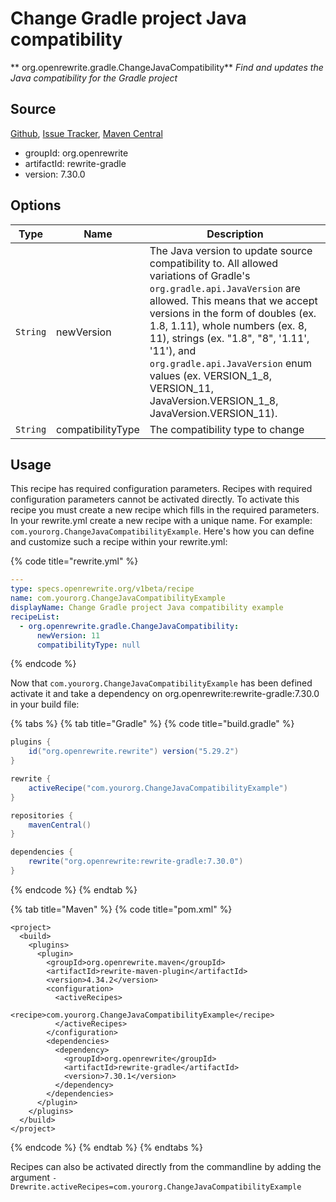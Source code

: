 # Change Gradle project Java compatibility

** org.openrewrite.gradle.ChangeJavaCompatibility**
_Find and updates the Java compatibility for the Gradle project_

## Source

[Github](https://github.com/openrewrite/rewrite-gradle), [Issue Tracker](https://github.com/openrewrite/rewrite-gradle/issues), [Maven Central](https://search.maven.org/artifact/org.openrewrite/rewrite-gradle/7.30.0/jar)

* groupId: org.openrewrite
* artifactId: rewrite-gradle
* version: 7.30.0

## Options

| Type | Name | Description |
| -- | -- | -- |
| `String` | newVersion | The Java version to update source compatibility to. All allowed variations of Gradle's `org.gradle.api.JavaVersion` are allowed. This means that we accept versions in the form of doubles (ex. 1.8, 1.11), whole numbers (ex. 8, 11), strings (ex. "1.8", "8", '1.11', '11'), and `org.gradle.api.JavaVersion` enum values (ex. VERSION_1_8, VERSION_11, JavaVersion.VERSION_1_8, JavaVersion.VERSION_11). |
| `String` | compatibilityType | The compatibility type to change |


## Usage

This recipe has required configuration parameters. Recipes with required configuration parameters cannot be activated directly. To activate this recipe you must create a new recipe which fills in the required parameters. In your rewrite.yml create a new recipe with a unique name. For example: `com.yourorg.ChangeJavaCompatibilityExample`.
Here's how you can define and customize such a recipe within your rewrite.yml:

{% code title="rewrite.yml" %}
```yaml
---
type: specs.openrewrite.org/v1beta/recipe
name: com.yourorg.ChangeJavaCompatibilityExample
displayName: Change Gradle project Java compatibility example
recipeList:
  - org.openrewrite.gradle.ChangeJavaCompatibility:
      newVersion: 11
      compatibilityType: null
```
{% endcode %}

Now that `com.yourorg.ChangeJavaCompatibilityExample` has been defined activate it and take a dependency on org.openrewrite:rewrite-gradle:7.30.0 in your build file:

{% tabs %}
{% tab title="Gradle" %}
{% code title="build.gradle" %}
```groovy
plugins {
    id("org.openrewrite.rewrite") version("5.29.2")
}

rewrite {
    activeRecipe("com.yourorg.ChangeJavaCompatibilityExample")
}

repositories {
    mavenCentral()
}

dependencies {
    rewrite("org.openrewrite:rewrite-gradle:7.30.0")
}
```
{% endcode %}
{% endtab %}

{% tab title="Maven" %}
{% code title="pom.xml" %}
```markup
<project>
  <build>
    <plugins>
      <plugin>
        <groupId>org.openrewrite.maven</groupId>
        <artifactId>rewrite-maven-plugin</artifactId>
        <version>4.34.2</version>
        <configuration>
          <activeRecipes>
            <recipe>com.yourorg.ChangeJavaCompatibilityExample</recipe>
          </activeRecipes>
        </configuration>
        <dependencies>
          <dependency>
            <groupId>org.openrewrite</groupId>
            <artifactId>rewrite-gradle</artifactId>
            <version>7.30.1</version>
          </dependency>
        </dependencies>
      </plugin>
    </plugins>
  </build>
</project>
```
{% endcode %}
{% endtab %}
{% endtabs %}

Recipes can also be activated directly from the commandline by adding the argument `-Drewrite.activeRecipes=com.yourorg.ChangeJavaCompatibilityExample`

